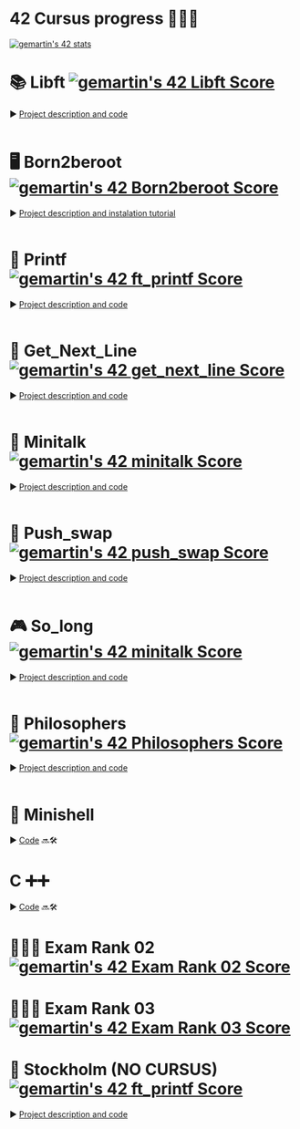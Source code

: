 # 42 Cursus progress 👨🏻‍💻 

[![gemartin's 42 stats](https://badge42.vercel.app/api/v2/cl5fnqd4w001609mrn2pr0pxu/stats?cursusId=21&coalitionId=205)](https://github.com/JaeSeoKim/badge42)

# 📚 Libft [![gemartin's 42 Libft Score](https://badge42.vercel.app/api/v2/cl5fnqd4w001609mrn2pr0pxu/project/2454058)](https://github.com/JaeSeoKim/badge42) 
► [Project description and code](https://github.com/gemartin99/Libft)
<br>
<br>

# 🖥 Born2beroot [![gemartin's 42 Born2beroot Score](https://badge42.vercel.app/api/v2/cl5fnqd4w001609mrn2pr0pxu/project/2470400)](https://github.com/JaeSeoKim/badge42)
► [Project description and instalation tutorial](https://github.com/gemartin99/Born2beroot-Tutorial)
<br>
<br>
# 📝 Printf [![gemartin's 42 ft_printf Score](https://badge42.vercel.app/api/v2/cl5fnqd4w001609mrn2pr0pxu/project/2470176)](https://github.com/JaeSeoKim/badge42)
► [Project description and code](https://github.com/gemartin99/ft_printf)
<br>
<br>
# 📖 Get_Next_Line [![gemartin's 42 get_next_line Score](https://badge42.vercel.app/api/v2/cl5fnqd4w001609mrn2pr0pxu/project/2484886)](https://github.com/JaeSeoKim/badge42)
► [Project description and code](https://github.com/gemartin99/Get_next_line)
<br>
<br>
# 📶 Minitalk [![gemartin's 42 minitalk Score](https://badge42.vercel.app/api/v2/cl5fnqd4w001609mrn2pr0pxu/project/2523665)](https://github.com/JaeSeoKim/badge42)
► [Project description and code](https://github.com/gemartin99/Minitalk)
<br>
<br>
# 🔢 Push_swap [![gemartin's 42 push_swap Score](https://badge42.vercel.app/api/v2/cl5fnqd4w001609mrn2pr0pxu/project/2557802)](https://github.com/JaeSeoKim/badge42)
► [Project description and code](https://github.com/gemartin99/Push_swap)
<br>
<br>
# 🎮 So_long [![gemartin's 42 minitalk Score](https://badge42.vercel.app/api/v2/cl5fnqd4w001609mrn2pr0pxu/project/2523665)](https://github.com/JaeSeoKim/badge42)
► [Project description and code](https://github.com/gemartin99/So_long)
<br>
<br>
# 🍴 Philosophers [![gemartin's 42 Philosophers Score](https://badge42.vercel.app/api/v2/cl5fnqd4w001609mrn2pr0pxu/project/2598323)](https://github.com/JaeSeoKim/badge42)
► [Project description and code](https://github.com/gemartin99/Philosophers)
<br>
<br>
# 🐚 Minishell
► [Code](https://github.com/gemartin99/minishell) 🔜🛠
<br>

# C ➕➕
► [Code](https://github.com/gemartin99/CPP) 🔜🛠
<br>

# 👨🏻‍🎓 Exam Rank 02 [![gemartin's 42 Exam Rank 02 Score](https://badge42.vercel.app/api/v2/cl5fnqd4w001609mrn2pr0pxu/project/2499279)](https://github.com/JaeSeoKim/badge42)

# 👨🏻‍🎓 Exam Rank 03 [![gemartin's 42 Exam Rank 03 Score](https://badge42.vercel.app/api/v2/cl5fnqd4w001609mrn2pr0pxu/project/2598324)](https://github.com/JaeSeoKim/badge42)

# 🦠 Stockholm (NO CURSUS) [![gemartin's 42 ft_printf Score](https://badge42.vercel.app/api/v2/cl5fnqd4w001609mrn2pr0pxu/project/2470176)](https://github.com/JaeSeoKim/badge42) 
► [Project description and code](https://github.com/gemartin99/Stockholm)
